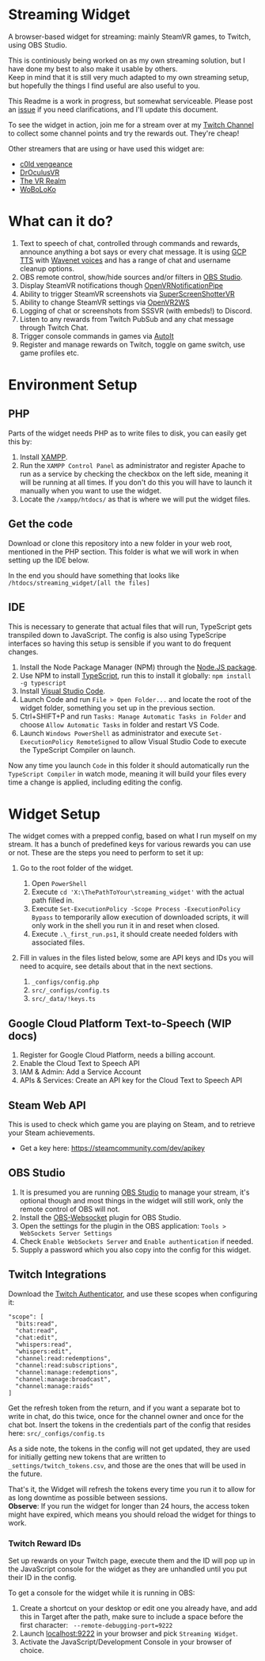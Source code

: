 # Streaming Widget
A browser-based widget for streaming: mainly SteamVR games, to Twitch, using OBS Studio.

This is continiously being worked on as my own streaming solution, but I have done my best to also make it usable by others.  
Keep in mind that it is still very much adapted to my own streaming setup, but hopefully the things I find useful are also useful to you.

This Readme is a work in progress, but somewhat serviceable. Please post an [issue](issues) if you need clarifications, and I'll update this document.

To see the widget in action, join me for a stream over at my [Twitch Channel][twitch] to collect some channel points and try the rewards out. They're cheap!

Other streamers that are using or have used this widget are:
* [c0ld vengeance][c0ldtwitch]
* [DrOculusVR][doctwitch]
* [The VR Realm][paultwitch]
* [WoBoLoKo][wobotwitch]

# What can it do?
1. Text to speech of chat, controlled through commands and rewards, announce anything a bot says or every chat message. It is using [GCP TTS][gcptts] with [Wavenet voices][wavenet] and has a range of chat and username cleanup options.
2. OBS remote control, show/hide sources and/or filters in [OBS Studio][obs].
3. Display SteamVR notifications though [OpenVRNotificationPipe][pipe]
4. Ability to trigger SteamVR screenshots via [SuperScreenShotterVR][sssvr]
5. Ability to change SteamVR settings via [OpenVR2WS][openvr2ws]
6. Logging of chat or screenshots from SSSVR (with embeds!) to Discord.
7. Listen to any rewards from Twitch PubSub and any chat message through Twitch Chat.
8. Trigger console commands in games via [AutoIt][autoit]
9. Register and manage rewards on Twitch, toggle on game switch, use game profiles etc.

# Environment Setup

## PHP
Parts of the widget needs PHP as to write files to disk, you can easily get this by:
1. Install [XAMPP][xampp]. 
2. Run the `XAMPP Control Panel` as administrator and register Apache to run as a service by checking the checkbox on the left side, meaning it will be running at all times. If you don't do this you will have to launch it manually when you want to use the widget.
3. Locate the `/xampp/htdocs/` as that is where we will put the widget files.

## Get the code
Download or clone this repository into a new folder in your web root, mentioned in the PHP section. This folder is what we will work in when setting up the IDE below.

In the end you should have something that looks like `/htdocs/streaming_widget/[all the files]`

## IDE
This is necessary to generate that actual files that will run, TypeScript gets transpiled down to JavaScript. The config is also using TypeScripe interfaces so having this setup is sensible if you want to do frequent changes.
1. Install the Node Package Manager (NPM) through the [Node.JS package][nodejs].
2. Use NPM to install [TypeScript][typescript], run this to install it globally: `npm install -g typescript`
3. Install [Visual Studio Code][vsc].
4. Launch Code and run `File > Open Folder...` and locate the root of the widget folder, something you set up in the previous section.
5. Ctrl+SHIFT+P and run  `Tasks: Manage Automatic Tasks in Folder` and choose `Allow Automatic Tasks` in folder and restart VS Code.
6. Launch `Windows PowerShell` as administrator and execute `Set-ExecutionPolicy RemoteSigned` to allow Visual Studio Code to execute the TypeScript Compiler on launch.

Now any time you launch `Code` in this folder it should automatically run the `TypeScript Compiler` in watch mode, meaning it will build your files every time a change is applied, including editing the config.

# Widget Setup
The widget comes with a prepped config, based on what I run myself on my stream. It has a bunch of predefined keys for various rewards you can use or not. These are the steps you need to perform to set it up:
1. Go to the root folder of the widget.
    1. Open `PowerShell`
    2. Execute `cd 'X:\ThePathToYour\streaming_widget'` with the actual path filled in.
    3. Execute `Set-ExecutionPolicy -Scope Process -ExecutionPolicy Bypass` to temporarily allow execution of downloaded scripts, it will only work in the shell you run it in and reset when closed.
    4. Execute `.\_first_run.ps1`, it should create needed folders with associated files.

2. Fill in values in the files listed below, some are API keys and IDs you will need to acquire, see details about that in the next sections.
    1. `_configs/config.php`
    2. `src/_configs/config.ts`
    3. `src/_data/!keys.ts`

## Google Cloud Platform Text-to-Speech (WIP docs)
1. Register for Google Cloud Platform, needs a billing account.
2. Enable the Cloud Text to Speech API
3. IAM & Admin: Add a Service Account
4. APIs & Services: Create an API key for the Cloud Text to Speech API

## Steam Web API
This is used to check which game you are playing on Steam, and to retrieve your Steam achievements.
* Get a key here: https://steamcommunity.com/dev/apikey

## OBS Studio
1. It is presumed you are running [OBS Studio](obs) to manage your stream, it's optional though and most things in the widget will still work, only the remote control of OBS will not.
2. Install the [OBS-Websocket](obswebsockets) plugin for OBS Studio.
3. Open the settings for the plugin in the OBS application: `Tools > WebSockets Server Settings` 
4. Check `Enable WebSockets Server` and `Enable authentication` if needed.
5. Supply a password which you also copy into the config for this widget.

## Twitch Integrations
Download the [Twitch Authenticator][twitchauth], and use these scopes when configuring it:
```
"scope": [
  "bits:read",
  "chat:read",
  "chat:edit",
  "whispers:read",
  "whispers:edit",
  "channel:read:redemptions",
  "channel:read:subscriptions",
  "channel:manage:redemptions",
  "channel:manage:broadcast",
  "channel:manage:raids"
]
```
Get the refresh token from the return, and if you want a separate bot to write in chat, do this twice, once for the channel owner and once for the chat bot. Insert the tokens in the credentials part of the config that resides here: `src/_configs/config.ts`

As a side note, the tokens in the config will not get updated, they are used for initially getting new tokens that are written to `_settings/twitch_tokens.csv`, and those are the ones that will be used in the future.

That's it, the Widget will refresh the tokens every time you run it to allow for as long downtime as possible between sessions.  
**Observe**: If you run the widget for longer than 24 hours, the access token might have expired, which means you should reload the widget for things to work.

### Twitch Reward IDs
Set up rewards on your Twitch page, execute them and the ID will pop up in the JavaScript console for the widget as they are unhandled until you put their ID in the config.

To get a console for the widget while it is running in OBS:
1. Create a shortcut on your desktop or edit one you already have, and add this in Target after the path, make sure to include a space before the first character: ` --remote-debugging-port=9222`
2. Launch [localhost:9222][obsdebug] in your browser and pick `Streaming Widget`.
3. Activate the JavaScript/Development Console in your browser of choice.

[issues]: https://github.com/BOLL7708/streaming_widget/issues
[twitch]: https://twitch.tv/boll7708

[c0ldtwitch]: https://www.twitch.tv/c0ldvengeance
[doctwitch]: https://www.twitch.tv/droculusvr
[paultwitch]: https://www.twitch.tv/thevrrealm
[wobotwitch]: https://www.twitch.tv/woboloko

[gcptts]: https://cloud.google.com/text-to-speech
[wavenet]: https://cloud.google.com/text-to-speech/docs/voices

[powershell]: https://github.com/PowerShell/PowerShell/releases/latest
[xampp]: https://www.apachefriends.org/index.html
[vsc]: https://code.visualstudio.com
[typescript]: https://www.typescriptlang.org/download/
[nodejs]: https://nodejs.org

[obs]: https://obsproject.com
[obswebsockets]: https://obsproject.com/forum/resourcesobs-websocket-remote-control-obs-studio-from-websockets.466
[obsdebug]: http://localhost:9222

[pipe]: https://github.com/BOLL7708/OpenVRNotificationPipe
[sssvr]: https://github.com/BOLL7708/SuperScreenShotterVR
[openvr2ws]: https://github.com/BOLL7708/OpenVR2WS

[autoit]: https://www.autoitscript.com
[twitchauth]: https://github.com/jeppevinkel/twitch-oauth